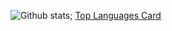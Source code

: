 
![Github stats](https://github-readme-stats.vercel.app/api?username=drewwint&theme=highcontrast&show_icons=true&count_private=true&count_private=true); [Top Languages Card](https://github-readme-stats.vercel.app/api/top-langs/?username=drewwint&theme=highcontrast&layout=compact)
